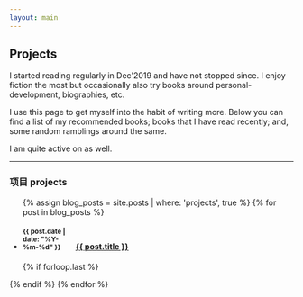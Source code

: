 ```yaml
---
layout: main
---
```


## Projects

I started reading regularly in Dec'2019 and have not stopped since. I enjoy fiction the most
but occasionally also try books around personal-development, biographies, etc.

I use this page to get myself into the habit of writing more. Below you can find
a list of my recommended books; books that I have read recently; and, some
random ramblings around the same.

I am quite active on as well.

---


### 项目 projects

<ul class="related-posts">

{% assign blog_posts = site.posts | where: 'projects', true %}
{% for post in blog_posts %}
        <li class="main-page-list">
        <h4>
            <div style="display: inline-block; width: 90px">
                <small>{{ post.date | date: "%Y-%m-%d" }}</small>
            </div>
        <a href="{{ site.baseurl }}{{ post.url }}">
            <span>{{ post.title }}</span>
        </a>
        </h4>
        </li>
        {% if forloop.last %}</ul>{% endif %}
{% endfor %}
